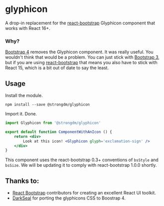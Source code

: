# glyphicon

A drop-in replacement for the [react-bootstrap](https://react-bootstrap.github.io) Glyphicon component that works with React 16+.

### Why?

[Bootstrap 4](https://getbootstrap.com) removes the Glyphicon component. It was really useful. You wouldn't think that would be a problem. You can just stick with [Bootstrap 3](https://getbootstrap.com/docs/3.4/), but if you are using [react-bootstrap](https://react-bootstrap.github.io) that means you also have to stick with React 15, which is a bit out of date to say the least.

## Usage

Install the module.

```
npm install --save @strongdm/glyphicon
```

Import it. Done.

```jsx
import Glyphicon from '@strongdm/glyphicon'

export default function ComponentWithAnIcon () {
    return <div>
        Look at this icon! <Glyphicon glyph='exclamation-sign' />
    </div>
}
```

This component uses the react-bootstrap 0.3+ conventions of `bsStyle` and `bsSize`. We will be updating it to comply with react-bootstrap 1.0.0 shortly.

## Thanks to:

* [React Bootstrap](https://react-bootstrap.github.io) contributors for creating an excellent React UI toolkit.
* [DarkSeal](https://github.com/Darkseal/bootstrap4-glyphicons) for porting the glyphicons CSS to Boostrap 4.
